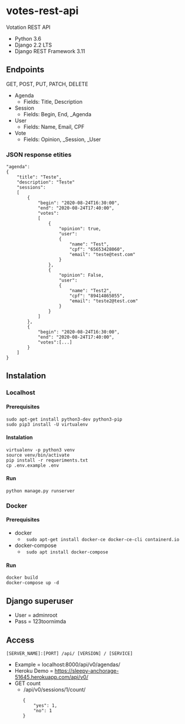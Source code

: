 # votes-rest-api
Votation REST API

- Python 3.6
- Django 2.2 LTS
- Django REST Framework 3.11

## Endpoints
GET, POST, PUT, PATCH, DELETE
- Agenda
    - Fields: Title, Description
- Session
    - Fields: Begin, End, _Agenda
- User
    - Fields: Name, Email, CPF
- Vote
    - Fields: Opinion, _Session, _User 

### JSON response etities
```
"agenda":
{
    "title": "Teste",
    "description": "Teste"
    "sessions":
    [
        {
            "begin": "2020-08-24T16:30:00",
            "end": "2020-08-24T17:40:00",
            "votes":
            [
                {
                    "opinion": true,
                    "user":
                    {
                        "name": "Test",
                        "cpf": "65653428060",
                        "email": "teste@test.com"
                    }
                },
                {
                    "opinion": False,
                    "user":
                    {
                        "name": "Test2",
                        "cpf": "89414865055",
                        "email": "teste2@test.com"
                    }
                }
            ]
        },
        {
            "begin": "2020-08-24T16:30:00",
            "end": "2020-08-24T17:40:00",
            "votes":[...]
        }
    ]
}
```

## Instalation

### Localhost

#### Prerequisites
```
sudo apt-get install python3-dev python3-pip
sudo pip3 install -U virtualenv
```
#### Instalation
```
virtualenv -p python3 venv
source venv/bin/activate
pip install -r requeriments.txt
cp .env.example .env
```
#### Run
```
python manage.py runserver
```


### Docker

#### Prerequisites
- docker
    - <code> sudo apt-get install docker-ce docker-ce-cli containerd.io </code>
- docker-compose
    - <code> sudo apt install docker-compose </code>

#### Run
```
docker build
docker-compose up -d
```


## Django superuser
- User = adminroot
- Pass = 123toornimda

## Access
```
[SERVER_NAME]:[PORT] /api/ [VERSION] / [SERVICE]
```
- Example = localhost:8000/api/v0/agendas/
- Heroku Demo = https://sleepy-anchorage-51645.herokuapp.com/api/v0/ 
- GET count
    - /api/v0/sessions/1/count/
     ``` 
        {
            "yes": 1,
            "no": 1
        }
    ``` 